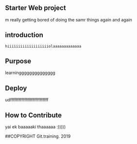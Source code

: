 ## Starter Web project
   m really getting bored of doing the samr things again and again

## introduction
    hiiiiiiiiiiiiiiiiiiiolaaaaaaaaaaaaa

## Purpose
   learningggggggggggggg
 
## Deploy
   udfffffffffffffffffffffffffff
  

## How to Contribute
   yai ek baaaaaki thaaaaaa :)))))

##COPYRIGHT
Git.training. 2019